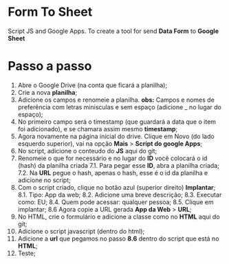 # Form To Sheet
Script JS and Google Apps.
To create a tool for send **Data Form** to **Google Sheet**

# Passo a passo
 1. Abre o Google Drive (na conta que ficará a planilha);
 2. Crie a nova **planilha**;
 3. Adicione os campos e renomeie a planilha. **obs:** Campos e nomes de preferência com letras minisculas e sem espaço (adicione _ no lugar do espaço);
 4. No primeiro campo será o timestamp (que guardará a data que o item foi adicionado), e se chamara assim mesmo **timestamp**;
 5. Agora novamente na página inícial do drive. Clique em Novo (do lado esquerdo superior), vai na opção **Mais** > **Script do google Apps**;
 6. No script, adicione o conteudo do **JS** aqui do git;
 7. Renomeie o que for necessário e no lugar do **ID** você colocará o id (hash) da planilha criada
 	 7.1. Para pegar esse **ID**, abra a planilha criada;
   7.2. Na **URL** pegue o hash, apenas o hash, esse é o id da planilha e adicione no script;
 8. Com o script criado, clique no botão azul (superior direito) **Implantar**;
  8.1. Tipo: App da web;
  8.2. Adicione uma breve descrição;
  8.3. Executar como: EU;
  8.4. Quem pode acessar: qualquer pessoa;
  8.5. Clique em implantar;
  8.6 Agora copie a URL gerada **App da Web** > **URL**;
 9. No HTML, crie o formulário e adicione a classe como no **HTML** aqui do git;
 10. Adicione o script javascript (dentro do html);
 11. Adicione a **url** que pegamos no passo **8.6** dentro do script que está no **HTML**;
 12. Teste;
